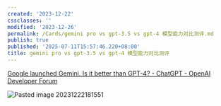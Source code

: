 ```yaml
---
created: '2023-12-22'
cssclasses: ''
modified: '2023-12-26'
permalink: /Cards/gemini pro vs gpt-3.5 vs gpt-4 模型能力对比测评.md
publish: true
published: '2025-07-11T15:57:46.220+08:00'
title: gemini pro vs gpt-3.5 vs gpt-4 模型能力对比测评
---
```

[Google launched Gemini. Is it better than GPT-4? - ChatGPT - OpenAI Developer Forum](https://community.openai.com/t/google-launched-gemini-is-it-better-than-gpt-4/546519)

![Pasted image 20231222181551](https://pub-pic.oldwinter.top/2025/06/9683669ad69fa9ed7e86c1869f96d82a.png)